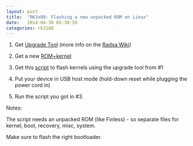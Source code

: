 ```yaml
---
layout: post
title:  "RK3x88: Flashing a new unpacked ROM on Linux"
date:   2014-04-30 05:30:59
categories: rk3188
---
```


1. Get [Upgrade Tool][upgradetool] (more info on the [Radxa Wiki][wiki])

2. Get a new [ROM+kernel][rom]

3. Get this [script][script] to flash kernels using the upgrade tool from #1

4. Put your device in USB host mode (hold-down reset while plugging the power cord in)

5. Run the script you got in #3.

Notes:

The script needs an unpacked ROM (like Finless) - so separate files for kernel, boot, recovery, misc, system. 

Make sure to flash the right bootloader.

[upgradetool]: http://dl.radxa.com/rock/tools/linux/Linux_Upgrade_Tool_v1.16.zip
[wiki]:        http://wiki.radxa.com/Rock/flash_the_image#Upgrade_tool_from_Rockchip
[rom]:         http://www.freaktab.com/showthread.php?9389-NEW-Finless-ROM-2-0-KitKat-4-4-2-for-AP6210-wifi-BETA
[script]:      http://www.freaktab.com/showthread.php?10060-Rockchip-Linux-Upgrade-Tool&p=137784&viewfull=1#post137784
